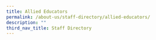 ```yaml
---
title: Allied Educators
permalink: /about-us/staff-directory/allied-educators/
description: ""
third_nav_title: Staff Directory
---
```

